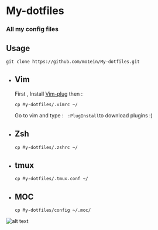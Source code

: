 # My-dotfiles
### All my config files
## Usage

```
git clone https://github.com/mo1ein/My-dotfiles.git
```

* ## Vim
  First , Install [Vim-plug](https://github.com/junegunn/vim-plug) then :
  ```
  cp My-dotfiles/.vimrc ~/
  ```
  Go to vim and type : ``` :PlugInstall```to download plugins :)

* ## Zsh
  ```
  cp My-dotfiles/.zshrc ~/
  ```
* ## tmux
  ```
  cp My-dotfiles/.tmux.conf ~/
  ```

* ## MOC
  ```
  cp My-dotfiles/config ~/.moc/
  ```
![alt text](https://github.com/mo1ein/My-dotfiles/blob/master/pic.png)

